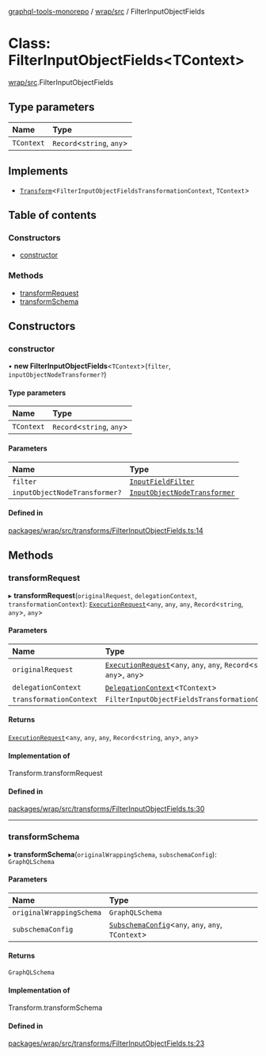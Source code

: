 [graphql-tools-monorepo](../README) / [wrap/src](../modules/wrap_src) / FilterInputObjectFields

# Class: FilterInputObjectFields<TContext\>

[wrap/src](../modules/wrap_src).FilterInputObjectFields

## Type parameters

| Name       | Type                       |
| :--------- | :------------------------- |
| `TContext` | `Record`\<`string`, `any`> |

## Implements

- [`Transform`](/docs/api/interfaces/delegate_src.Transform)\<`FilterInputObjectFieldsTransformationContext`,
  `TContext`>

## Table of contents

### Constructors

- [constructor](wrap_src.FilterInputObjectFields#constructor)

### Methods

- [transformRequest](wrap_src.FilterInputObjectFields#transformrequest)
- [transformSchema](wrap_src.FilterInputObjectFields#transformschema)

## Constructors

### constructor

• **new FilterInputObjectFields**<`TContext`\>(`filter`, `inputObjectNodeTransformer?`)

#### Type parameters

| Name       | Type                       |
| :--------- | :------------------------- |
| `TContext` | `Record`\<`string`, `any`> |

#### Parameters

| Name                          | Type                                                                           |
| :---------------------------- | :----------------------------------------------------------------------------- |
| `filter`                      | [`InputFieldFilter`](../modules/utils_src#inputfieldfilter)                    |
| `inputObjectNodeTransformer?` | [`InputObjectNodeTransformer`](../modules/wrap_src#inputobjectnodetransformer) |

#### Defined in

[packages/wrap/src/transforms/FilterInputObjectFields.ts:14](https://github.com/ardatan/graphql-tools/blob/master/packages/wrap/src/transforms/FilterInputObjectFields.ts#L14)

## Methods

### transformRequest

▸ **transformRequest**(`originalRequest`, `delegationContext`, `transformationContext`):
[`ExecutionRequest`](/docs/api/interfaces/utils_src.ExecutionRequest)\<`any`, `any`, `any`,
`Record`\<`string`, `any`>, `any`>

#### Parameters

| Name                    | Type                                                                                                                           |
| :---------------------- | :----------------------------------------------------------------------------------------------------------------------------- |
| `originalRequest`       | [`ExecutionRequest`](/docs/api/interfaces/utils_src.ExecutionRequest)\<`any`, `any`, `any`, `Record`\<`string`, `any`>, `any`> |
| `delegationContext`     | [`DelegationContext`](/docs/api/interfaces/delegate_src.DelegationContext)\<`TContext`>                                        |
| `transformationContext` | `FilterInputObjectFieldsTransformationContext`                                                                                 |

#### Returns

[`ExecutionRequest`](/docs/api/interfaces/utils_src.ExecutionRequest)\<`any`, `any`, `any`,
`Record`\<`string`, `any`>, `any`>

#### Implementation of

Transform.transformRequest

#### Defined in

[packages/wrap/src/transforms/FilterInputObjectFields.ts:30](https://github.com/ardatan/graphql-tools/blob/master/packages/wrap/src/transforms/FilterInputObjectFields.ts#L30)

---

### transformSchema

▸ **transformSchema**(`originalWrappingSchema`, `subschemaConfig`): `GraphQLSchema`

#### Parameters

| Name                     | Type                                                                                                     |
| :----------------------- | :------------------------------------------------------------------------------------------------------- |
| `originalWrappingSchema` | `GraphQLSchema`                                                                                          |
| `subschemaConfig`        | [`SubschemaConfig`](/docs/api/interfaces/delegate_src.SubschemaConfig)\<`any`, `any`, `any`, `TContext`> |

#### Returns

`GraphQLSchema`

#### Implementation of

Transform.transformSchema

#### Defined in

[packages/wrap/src/transforms/FilterInputObjectFields.ts:23](https://github.com/ardatan/graphql-tools/blob/master/packages/wrap/src/transforms/FilterInputObjectFields.ts#L23)

